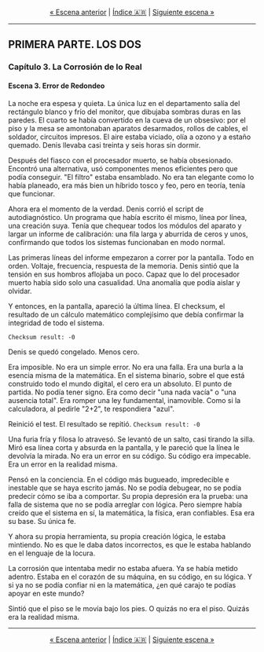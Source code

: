 <!-- NAVEGACIÓN -->
<p align="center">
  <a href="./02-escena-la-cancion-equivocada.md">&laquo; Escena anterior</a> | <a href="../../../../README.md#es">Índice 🇦🇷</a> | <a href="./04-escena-la-mancha-fria.md">Siguiente escena &raquo;</a>
</p>
<hr>

## PRIMERA PARTE. LOS DOS
### Capítulo 3. La Corrosión de lo Real
#### Escena 3. Error de Redondeo

La noche era espesa y quieta. La única luz en el departamento salía del rectángulo blanco y frío del monitor, que dibujaba sombras duras en las paredes. El cuarto se había convertido en la cueva de un obsesivo: por el piso y la mesa se amontonaban aparatos desarmados, rollos de cables, el soldador, circuitos impresos. El aire estaba viciado, olía a ozono y a estaño quemado. Denis llevaba casi treinta y seis horas sin dormir.

Después del fiasco con el procesador muerto, se había obsesionado. Encontró una alternativa, usó componentes menos eficientes pero que podía conseguir. "El filtro" estaba ensamblado. No era tan elegante como lo había planeado, era más bien un híbrido tosco y feo, pero en teoría, tenía que funcionar.

Ahora era el momento de la verdad. Denis corrió el script de autodiagnóstico. Un programa que había escrito él mismo, línea por línea, una creación suya. Tenía que chequear todos los módulos del aparato y largar un informe de calibración: una fila larga y aburrida de ceros y unos, confirmando que todos los sistemas funcionaban en modo normal.

Las primeras líneas del informe empezaron a correr por la pantalla. Todo en orden. Voltaje, frecuencia, respuesta de la memoria. Denis sintió que la tensión en sus hombros aflojaba un poco. Capaz que lo del procesador muerto había sido solo una casualidad. Una anomalía que podía aislar y olvidar.

Y entonces, en la pantalla, apareció la última línea. El checksum, el resultado de un cálculo matemático complejísimo que debía confirmar la integridad de todo el sistema.

`Checksum result: -0`

Denis se quedó congelado.
Menos cero.

Era imposible. No era un simple error. No era una falla. Era una burla a la esencia misma de la matemática. En el sistema binario, sobre el que está construido todo el mundo digital, el cero era un absoluto. El punto de partida. No podía tener signo. Era como decir "una nada vacía" o "una ausencia total". Era romper una ley fundamental, inamovible. Como si la calculadora, al pedirle "2+2", te respondiera "azul".

Reinició el test.
El resultado se repitió.
`Checksum result: -0`

Una furia fría y filosa lo atravesó. Se levantó de un salto, casi tirando la silla. Miró esa línea corta y absurda en la pantalla, y le pareció que la línea le devolvía la mirada. No era un error en su código. Su código era impecable. Era un error en la realidad misma.

Pensó en la conciencia. En el código más bugueado, impredecible e inestable que se haya escrito jamás. No se podía debugear, no se podía predecir cómo se iba a comportar. Su propia depresión era la prueba: una falla de sistema que no se podía arreglar con lógica. Pero siempre había creído que el sistema en sí, la matemática, la física, eran confiables. Esa era su base. Su única fe.

Y ahora su propia herramienta, su propia creación lógica, le estaba mintiendo. No es que le daba datos incorrectos, es que le estaba hablando en el lenguaje de la locura.

La corrosión que intentaba medir no estaba afuera. Ya se había metido adentro. Estaba en el corazón de su máquina, en su código, en su lógica. Y si ya no se podía confiar ni en la matemática, ¿en qué carajo te podías apoyar en este mundo?

Sintió que el piso se le movía bajo los pies. O quizás no era el piso. Quizás era la realidad misma.

<hr>
<p align="center">
  <a href="./02-escena-la-cancion-equivocada.md">&laquo; Escena anterior</a> | <a href="../../../../README.md#es">Índice 🇦🇷</a> | <a href="./04-escena-la-mancha-fria.md">Siguiente escena &raquo;</a>
</p>